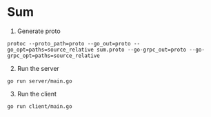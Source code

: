 # Sum

1. Generate proto

```
protoc --proto_path=proto --go_out=proto --go_opt=paths=source_relative sum.proto --go-grpc_out=proto --go-grpc_opt=paths=source_relative
```

2. Run the server

```
go run server/main.go
```

3. Run the client

```
go run client/main.go
```
